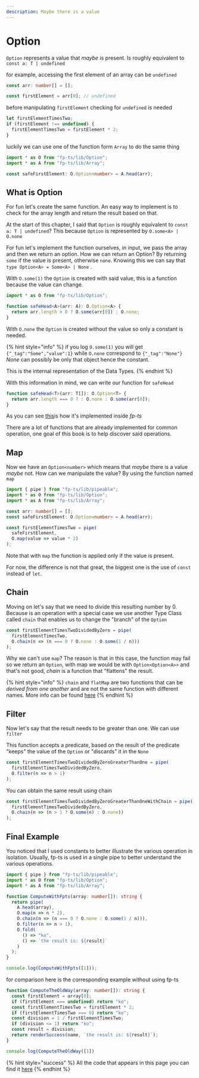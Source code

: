 ```yaml
---
description: Maybe there is a value
---
```


# Option

`Option` represents a value that _maybe_ is present. Is roughly equivalent to `const a: T | undefined`

for example, accessing the first element of an array can be `undefined`

```typescript
const arr: number[] = [];

const firstElement = arr[0]; // undefined
```

before manipulating `firstElement` checking for `undefined` is needed

```typescript
let firstElementTimesTwo;
if (firstElement !== undefined) {
  firstElementTimesTwo = firstElement * 2;
}
```

luckily we can use one of the function form `Array` to do the same thing

```typescript
import * as O from "fp-ts/lib/Option";
import * as A from "fp-ts/lib/Array";

const safeFirstElement: O.Option<number> = A.head(arr);
```

## What is Option

For fun let's create the same function. An easy way to implement is to check for the array length and return the result based on that.

At the start of this chapter, I said that `Option` is roughly equivalent to `const a: T | undefined`? This because `Option` is represented by `O.some<A> | O.none`

For fun let's implement the function ourselves, in input, we pass the array and then we return an option. How we can return an Option? By returning `some` if the value is present, otherwise `none`. Knowing this we can say that `type Option<A> = Some<A> | None` .

With `O.some(1)` the `Option` is created with said value, this is a function because the value can change.

```typescript
import * as O from "fp-ts/lib/Option";

function safeHead<A>(arr: A): O.Option<A> {
  return arr.length > 0 ? O.some(arr[0]) : O.none;
}
```

With `O.none` the `Option` is created without the value so only a constant is needed.

{% hint style="info" %}
if you log `O.some(1)` you will get `{"_tag":"Some","value":1}` while `O.none` correspond to `{"_tag":"None"}` _None_ can possibly be only that object hence the constant.

This is the internal representation of the Data Types.
{% endhint %}

With this information in mind, we can write our function for `safeHead`

```typescript
function safeHead<T>(arr: T[]): O.Option<T> {
  return arr.length === 0 ? : O.none : O.some(arr[0]);
}
```

As you can see [this](https://github.com/gcanti/fp-ts/blob/master/src/Array.ts#L395)is how it's implemented inside _fp-ts_

There are a lot of functions that are already implemented for common operation, one goal of this book is to help discover said operations.

## Map

Now we have an `Option<number>` which means that _maybe_ there is a value _maybe_ not. How can we manipulate the value? By using the function named `map`

```typescript
import { pipe } from "fp-ts/lib/pipeable";
import * as O from "fp-ts/lib/Option";
import * as A from "fp-ts/lib/Array";

const arr: number[] = [];
const safeFirstElement: O.Option<number> = A.head(arr);

const firstElementTimesTwo = pipe(
  safeFirstElement,
  O.map(value => value * 2)
);
```

Note that with `map` the function is applied only if the value is present.

For now, the difference is not that great, the biggest one is the use of `const` instead of `let`.

## Chain

Moving on let's say that we need to divide this resulting number by 0. Because is an operation with a special case we use another Type Class called `chain` that enables us to change the "branch" of the `Option`

```typescript
const firstElementTimesTwoDividedByZero = pipe(
  firstElementTimesTwo,
  O.chain(n => (n === 0 ? O.none : O.some(1 / n)))
);
```

Why we can't use `map`? The reason is that in this case, the function may fail so we return an `Option`, with map we would be with `Option<Option<A>>` and that's not good, _chain_ is a function that "flattens" the result.

{% hint style="info" %}
`chain` and `flatMap` are two functions that can be _derived from one another_ and are not the same function with different names. More info can be found [here](https://dev.to/gcanti/getting-started-with-fp-ts-monad-6k)
{% endhint %}

## Filter

Now let's say that the result needs to be greater than one. We can use `filter`

This function accepts a predicate, based on the result of the predicate "keeps" the value of the `Option` or "discards" it in the `None`

```typescript
const firstElementTimesTwoDividedByZeroGreaterThanOne = pipe(
  firstElementTimesTwoDividedByZero,
  O.filter(n => n > 1)
);
```

You can obtain the same result using chain

```typescript
const firstElementTimesTwoDividedByZeroGreaterThanOneWithChain = pipe(
  firstElementTimesTwoDividedByZero,
  O.chain(n => (n > 1 ? O.some(n) : O.none))
);
```

## Final Example

You noticed that I used constants to better illustrate the various operation in isolation. Usually, fp-ts is used in a single pipe to better understand the various operations.

```typescript
import { pipe } from "fp-ts/lib/pipeable";
import * as O from "fp-ts/lib/Option";
import * as A from "fp-ts/lib/Array";

function ComputeWithFpts(array: number[]): string {
  return pipe(
    A.head(array),
    O.map(n => n * 2),
    O.chain(n => (n === 0 ? O.none : O.some(1 / n))),
    O.filter(n => n > 1),
    O.fold(
      () => "ko",
      () => `the result is: ${result}`
    )
  );
}

console.log(ComputeWithFpts([1]));
```

for comparison here is the corresponding example without using fp-ts

```typescript
function ComputeTheOldWay(array: number[]): string {
  const firstElement = array[0];
  if (firstElement === undefined) return "ko";
  const firstElementTimesTwo = firstElement * 2;
  if (firstElementTimesTwo === 0) return "ko";
  const division = 1 / firstElementTimesTwo;
  if (division <= 1) return "ko";
  const result = division;
  return renderSuccess(name, `the result is: ${result}`);
}

console.log(ComputeTheOldWay([1])
```

{% hint style="success" %}
All the code that appears in this page you can find it [here](https://codesandbox.io/s/github/zanza00/learn-fp-ts/tree/master/examples/option/intro?module=%2Fsrc%2Fintro.ts)
{% endhint %}

